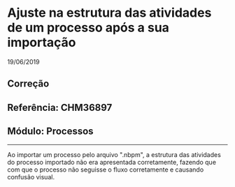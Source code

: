 # Ajuste na estrutura das atividades de um processo após a sua importação
19/06/2019
## Correção
## Referência: CHM36897
## Módulo: Processos
***

Ao importar um processo pelo arquivo ".nbpm", a estrutura das atividades do processo importado não era apresentada corretamente, fazendo que com que o processo não seguisse o fluxo corretamente e causando confusão visual.